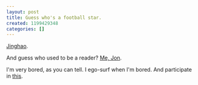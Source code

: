 ```yaml
---
layout: post
title: Guess who's a football star.
created: 1199429348
categories: []
---
```

<a href="http://www.psal.org/psalsports/player/psal_playerprofile.asp?cid=204662001&csport=027">Jinghao</a>.

And guess who used to be a reader? <a href="http://inst.eecs.berkeley.edu/~cs61a/fa07/TA.html">Me, Jon</a>.

I'm very bored, as you can tell. I ego-surf when I'm bored. And participate in <a href="http://youtube.com/watch?v=RSsJ19sy3JI">this</a>.
